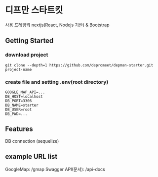 # 디프만 스타트킷

사용 프레임웍
nextjs(React, Nodejs 기반) & Bootstrap


## Getting Started


### download project
```
git clone --depth=1 https://github.com/depromeet/depman-starter.git project-name
```

### create file and setting .env(root directory)
```
GOOGLE_MAP_API=... 
DB_HOST=localhost
DB_PORT=3306
DB_NAME=starter
DB_USER=root
DB_PWD=...
```

## Features
DB connection (sequelize)

## example URL list
GoogleMap: /gmap
Swagger API(문서): /api-docs